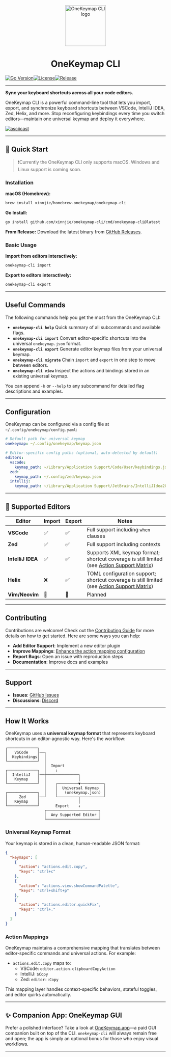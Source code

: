 <div align="center">
  <a href="https://github.com/xinnjie/onekeymap-cli">
    <picture>
      <source media="(prefers-color-scheme: dark)" srcset="assets/logo-onekeymap.svg" />
      <img src="assets/logo-onekeymap.svg" alt="OneKeymap CLI logo" height="128" />
    </picture>
  </a>
  <h1>OneKeymap CLI</h1>
</div>

[![Go Version](https://img.shields.io/github/go-mod/go-version/xinnjie/onekeymap-cli)](https://go.dev/)[![License](https://img.shields.io/github/license/xinnjie/onekeymap-cli)](LICENSE.md)[![Release](https://img.shields.io/github/v/release/xinnjie/onekeymap-cli)](https://github.com/xinnjie/onekeymap-cli/releases)

---
**Sync your keyboard shortcuts across all your code editors.**

OneKeymap CLI is a powerful command-line tool that lets you import, export, and synchronize keyboard shortcuts between VSCode, IntelliJ IDEA, Zed, Helix, and more. Stop reconfiguring keybindings every time you switch editors—maintain one universal keymap and deploy it everywhere.

[![asciicast](https://asciinema.org/a/746874.svg)](https://asciinema.org/a/746874)


---

## 🚀 Quick Start

> ❗️Currently the OneKeymap CLI only supports macOS. Windows and Linux support is coming soon.

### Installation

**macOS (Homebrew):**
```bash
brew install xinnjie/homebrew-onekeymap/onekeymap-cli
```

**Go Install:**
```bash
go install github.com/xinnjie/onekeymap-cli/cmd/onekeymap-cli@latest
```

**From Release:**
Download the latest binary from [GitHub Releases](https://github.com/xinnjie/onekeymap-cli/releases).

### Basic Usage

**Import from editors interactively:**

```bash
onekeymap-cli import
```

**Export to editors interactively:**

```bash
onekeymap-cli export
```

---

## Useful Commands

The following commands help you get the most from the OneKeymap CLI:

- **`onekeymap-cli help`** Quick summary of all subcommands and available flags.
- **`onekeymap-cli import`** Convert editor-specific shortcuts into the universal `onekeymap.json` format.
- **`onekeymap-cli export`** Generate editor keymap files from your universal keymap.
- **`onekeymap-cli migrate`** Chain `import` and `export` in one step to move between editors.
- **`onekeymap-cli view`** Inspect the actions and bindings stored in an existing universal keymap.

You can append `-h` or `--help` to any subcommand for detailed flag descriptions and examples.


---

## Configuration

OneKeymap can be configured via a config file at `~/.config/onekeymap/config.yaml`:

```yaml
# Default path for universal keymap
onekeymap: ~/.config/onekeymap/keymap.json

# Editor-specific config paths (optional, auto-detected by default)
editors:
  vscode:
    keymap_path: ~/Library/Application Support/Code/User/keybindings.json
  zed:
    keymap_path: ~/.config/zed/keymap.json
  intellij:
    keymap_path: ~/Library/Application Support/JetBrains/IntelliJIdea2024.1/keymaps/custom.xml
```

---

## 🧩 Supported Editors

| Editor | Import | Export | Notes |
|--------|--------|--------|-------|
| **VSCode** | ✅ | ✅ | Full support including `when` clauses |
| **Zed** | ✅ | ✅ | Full support including contexts |
| **IntelliJ IDEA** | ✅ | ✅ | Supports XML keymap format; shortcut coverage is still limited (see [Action Support Matrix](action-support-matrix.md)) |
| **Helix** | ❌ | ✅ | TOML configuration support; shortcut coverage is still limited (see [Action Support Matrix](action-support-matrix.md)) |
| **Vim/Neovim** | 🚧 | 🚧 | Planned |

---

## Contributing

Contributions are welcome! Check out the [Contributing Guide](CONTRIBUTING.md) for more details on how to get started. Here are some ways you can help:

- **Add Editor Support**: Implement a new editor plugin
- **Improve Mappings**: [Enhance the action mapping configuration](CONTRIBUTING.md#enhancing-the-action-mapping-configuration)
- **Report Bugs**: Open an issue with reproduction steps
- **Documentation**: Improve docs and examples

---

## Support

- **Issues**: [GitHub Issues](https://github.com/xinnjie/onekeymap-cli/issues)
- **Discussions**: [Discord](https://discord.com/invite/fW3TWuXj9A)

---

## How It Works

OneKeymap uses a **universal keymap format** that represents keyboard shortcuts in an editor-agnostic way. Here's the workflow:

```
┌─────────────┐
│   VSCode    │──┐
│  Keybindings│  │
└─────────────┘  │
                 │  Import
┌─────────────┐  │    ↓
│  IntelliJ   │──┼──────────────┐
│   Keymap    │  │              │
└─────────────┘  │    ┌─────────▼──────────┐
                 │    │  Universal Keymap  │
┌─────────────┐  │    │   (onekeymap.json) │
│     Zed     │──┘    └─────────┬──────────┘
│   Keymap    │                 │
└─────────────┘       Export    ↓
                 ┌───────────────────────┐
                 │  Any Supported Editor │
                 └───────────────────────┘
```

### Universal Keymap Format

Your keymap is stored in a clean, human-readable JSON format:

```json
{
  "keymaps": [
    {
      "action": "actions.edit.copy",
      "keys": "ctrl+c"
    },
    {
      "action": "actions.view.showCommandPalette",
      "keys": "ctrl+shift+p"
    },
    {
      "action": "actions.editor.quickFix",
      "keys": "ctrl+."
    }
  ]
}
```

### Action Mappings

OneKeymap maintains a comprehensive mapping that translates between editor-specific commands and universal actions. For example:

- `actions.edit.copy` maps to:
  - VSCode: `editor.action.clipboardCopyAction`
  - IntelliJ: `$Copy`
  - Zed: `editor::Copy`

This mapping layer handles context-specific behaviors, stateful toggles, and editor quirks automatically.

---

## ✨ Companion App: OneKeymap GUI

Prefer a polished interface? Take a look at [OneKeymap.app](https://onekeymap-landing-page.vercel.app/)—a paid GUI companion built on top of the CLI. `onekeymap-cli` will always remain free and open; the app is simply an optional bonus for those who enjoy visual workflows.

---
